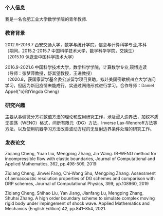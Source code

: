 ### 个人信息
我是一名合肥工业大学数学学院的青年教师.
### 教育背景
2012.9-2016.7 西安交通大学，数学与统计学院，信息与计算科学专业,本科  
        （期间，2015.2-2015.7 中国科学技术大学，数学科学学院，交换生）  
        （2015.10 保送至中国科学技术大学）   
          
2016.9-2021.6  中国科学技术大学，数学科学学院，计算数学专业,硕博连读  
        （导师：张梦萍教授，舒其望教授，王进教授）  
        （2020.8，获国家留学基金委公派留学项目资助，拟赴美国密歇根州立大学访问学习，但因为新冠疫情未能成行，实通过网络形式进行学习。合作导师：Daniel Appel{\"o}和Yingda Cheng）  
### 研究兴趣
主要从事偏微分方程数值方法的理论和应用研究工作，涉及浸入边界法，加权本质无振荡（WENO）格式，间断有限元（DG）方法，Inverse Lax-Wendroff方法等方法，以及使用机器学习方法改善波动方程的无反射边界条件处理的研究工作。
### 发表论文
Ziqiang Cheng, Yuan Liu, Mengping Zhang, Jin Wang. IB-WENO method for incompressible flow with elastic boundaries, Journal of Computational and Applied Mathematics, 362, pp.498-509, 2019

Ziqiang Cheng, Jinwei Fang, Chi-Wang Shu, Mengping Zhang. Assessment of aeroacoustic resolution properties of DG schemes and comparison with DRP schemes, Journal of Computational Physics, 399, pp.108960, 2019

Ziqiang Cheng, Shihao Liu, Yan Jiang, Jianfang Lu, Mengping Zhang, Shuhai Zhang. A high order boundary scheme to simulate complex moving rigid body under impingement of shock wave. Applied Mathematics and Mechanics (English Edition) 42, pp.841–854, 2021.
        
        
